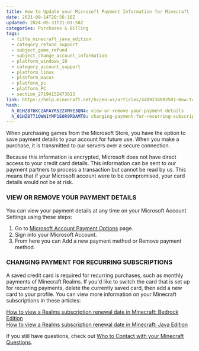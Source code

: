 ```yaml
---
title: How to Update your Microsoft Payment Information for Minecraft
date: 2021-09-14T20:56:10Z
updated: 2024-05-31T21:01:58Z
categories: Purchases & Billing
tags:
  - title_minecraft_java_edition
  - category_refund_support
  - subject_game_refund
  - subject_change_account_information
  - platform_windows_10
  - category_account_support
  - platform_linux
  - platform_macos
  - platform_pc
  - platform_PC
  - section_27194152473613
link: https://help.minecraft.net/hc/en-us/articles/4409234093581-How-to-Update-your-Microsoft-Payment-Information-for-Minecraft
hash:
  h_01HZ876KC2AFAYR522XMYE3QN4: view-or-remove-your-payment-details
  h_01HZ8771QWN1YMP1E0R9RDAMT0: changing-payment-for-recurring-subscriptions
---
```


When purchasing games from the Microsoft Store, you have the option to save payment details to your account for future use. When you make a purchase, it is transmitted to our servers over a secure connection.

Because this information is encrypted, Microsoft does not have direct access to your credit card details. This information can be sent to our payment partners to process a transaction but cannot be read by us. This means that if your Microsoft account were to be compromised, your card details would not be at risk.

### VIEW OR REMOVE YOUR PAYMENT DETAILS

You can view your payment details at any time on your Microsoft Account Settings using these steps:

1.  Go to [Microsoft Account Payment Options](https://account.microsoft.com/billing/payments) page.
2.  Sign into your Microsoft Account.
3.  From here you can Add a new payment method or Remove payment method.

### CHANGING PAYMENT FOR RECURRING SUBSCRIPTIONS

A saved credit card is required for recurring purchases, such as monthly payments of Minecraft Realms. If you'd like to switch the card that is set up for recurring payments, delete the currently saved card, then add a new card to your profile. You can view more information on your Minecraft subscriptions in these articles:

[How to view a Realms subscription renewal date in Minecraft: Bedrock Edition](../Manage-Realms-Subscriptions/How-to-view-a-Realms-subscription-renewal-date-for-Minecraft-Bedrock-Edition.md)  
[How to view a Realms subscription renewal date in Minecraft: Java Edition](../Manage-Realms-Subscriptions/How-to-view-a-Realms-subscription-renewal-date-for-Minecraft-Java-Edition.md)

  
If you still have questions, check out [Who to Contact with your Minecraft Questions](../Performance-Troubleshooting/Who-to-contact-with-your-Minecraft-support-questions.md).

